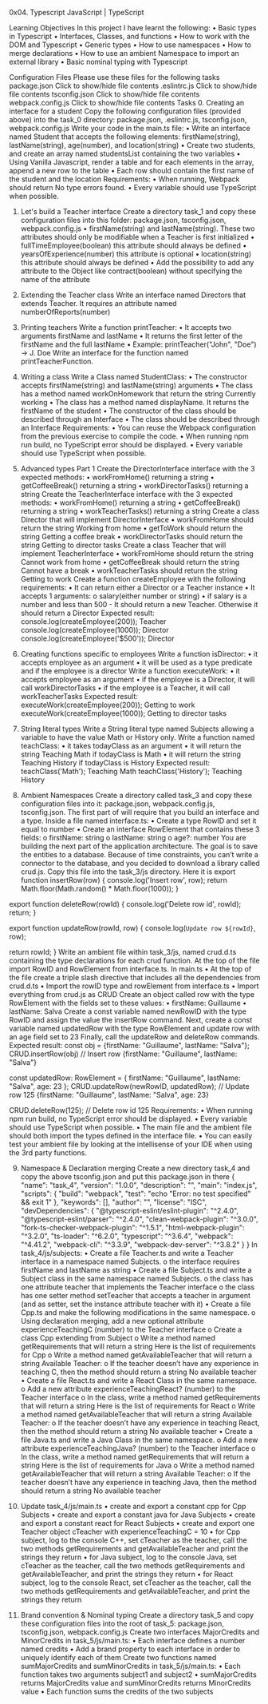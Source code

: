 0x04. Typescript
JavaScript                 | TypeScript


Learning Objectives
In this project I have learnt the following:
•	Basic types in Typescript
•	Interfaces, Classes, and functions
•	How to work with the DOM and Typescript
•	Generic types
•	How to use namespaces
•	How to merge declarations
•	How to use an ambient Namespace to import an external library
•	Basic nominal typing with Typescript

Configuration Files
Please use these files for the following tasks
package.json
Click to show/hide file contents
.eslintrc.js
Click to show/hide file contents
tsconfig.json
Click to show/hide file contents
webpack.config.js
Click to show/hide file contents
Tasks
0. Creating an interface for a student
Copy the following configuration files (provided above) into the task_0 directory: package.json, .eslintrc.js, tsconfig.json, webpack.config.js
Write your code in the main.ts file:
•	Write an interface named Student that accepts the following elements: firstName(string), lastName(string), age(number), and location(string)
•	Create two students, and create an array named studentsList containing the two variables
•	Using Vanilla Javascript, render a table and for each elements in the array, append a new row to the table
•	Each row should contain the first name of the student and the location
Requirements:
•	When running, Webpack should return No type errors found.
•	Every variable should use TypeScript when possible.


1. Let's build a Teacher interface
Create a directory task_1 and copy these configuration files into this folder: package.json, tsconfig.json, webpack.config.js
•	firstName(string) and lastName(string). These two attributes should only be modifiable when a Teacher is first initialized
•	fullTimeEmployee(boolean) this attribute should always be defined
•	yearsOfExperience(number) this attribute is optional
•	location(string) this attribute should always be defined
•	Add the possibility to add any attribute to the Object like contract(boolean) without specifying the name of the attribute


 2. Extending the Teacher class
Write an interface named Directors that extends Teacher. It requires an attribute named numberOfReports(number)




3. Printing teachers
Write a function printTeacher:
•	It accepts two arguments firstName and lastName
•	It returns the first letter of the firstName and the full lastName
•	Example: printTeacher("John", "Doe") -> J. Doe
Write an interface for the function named printTeacherFunction.


4. Writing a class
Write a Class named StudentClass:
•	The constructor accepts firstName(string) and lastName(string) arguments
•	The class has a method named workOnHomework that return the string Currently working
•	The class has a method named displayName. It returns the firstName of the student
•	The constructor of the class should be described through an Interface
•	The class should be described through an Interface
Requirements:
•	You can reuse the Webpack configuration from the previous exercise to compile the code.
•	When running npm run build, no TypeScript error should be displayed.
•	Every variable should use TypeScript when possible.


5. Advanced types Part 1
Create the DirectorInterface interface with the 3 expected methods:
•	workFromHome() returning a string
•	getCoffeeBreak() returning a string
•	workDirectorTasks() returning a string
Create the TeacherInterface interface with the 3 expected methods:
•	workFromHome() returning a string
•	getCoffeeBreak() returning a string
•	workTeacherTasks() returning a string
Create a class Director that will implement DirectorInterface
•	workFromHome should return the string Working from home
•	getToWork should return the string Getting a coffee break
•	workDirectorTasks should return the string Getting to director tasks
Create a class Teacher that will implement TeacherInterface
•	workFromHome should return the string Cannot work from home
•	getCoffeeBreak should return the string Cannot have a break
•	workTeacherTasks should return the string Getting to work
Create a function createEmployee with the following requirements:
•	It can return either a Director or a Teacher instance
•	It accepts 1 arguments:
o	salary(either number or string)
•	if salary is a number and less than 500 - It should return a new Teacher. Otherwise it should return a Director
Expected result:
console.log(createEmployee(200));
Teacher
console.log(createEmployee(1000));
Director
console.log(createEmployee('$500'));
Director




6. Creating functions specific to employees
Write a function isDirector:
•	it accepts employee as an argument
•	it will be used as a type predicate and if the employee is a director
Write a function executeWork:
•	it accepts employee as an argument
•	if the employee is a Director, it will call workDirectorTasks
•	if the employee is a Teacher, it will call workTeacherTasks
Expected result:
executeWork(createEmployee(200));
Getting to work
executeWork(createEmployee(1000));
Getting to director tasks
7. String literal types
Write a String literal type named Subjects allowing a variable to have the value Math or History only. Write a function named teachClass:
•	it takes todayClass as an argument
•	it will return the string Teaching Math if todayClass is Math
•	it will return the string Teaching History if todayClass is History
Expected result:
teachClass('Math');
Teaching Math
teachClass('History');
Teaching History


8. Ambient Namespaces
Create a directory called task_3 and copy these configuration files into it: package.json, webpack.config.js, tsconfig.json.
The first part of will require that you build an interface and a type. Inside a file named interface.ts:
•	Create a type RowID and set it equal to number
•	Create an interface RowElement that contains these 3 fields:
o	firstName: string
o	lastName: string
o	age?: number
You are building the next part of the application architecture. The goal is to save the entities to a database. Because of time constraints, you can’t write a connector to the database, and you decided to download a library called crud.js. Copy this file into the task_3/js directory.
Here it is
export function insertRow(row) {
  console.log('Insert row', row);
  return Math.floor(Math.random() * Math.floor(1000));
}

export function deleteRow(rowId) {
  console.log('Delete row id', rowId);
  return;
}

export function updateRow(rowId, row) {
  console.log(`Update row ${rowId}`, row);

  return rowId;
}
Write an ambient file within task_3/js, named crud.d.ts containing the type declarations for each crud function. At the top of the file import RowID and RowElement from interface.ts.
In main.ts
•	At the top of the file create a triple slash directive that includes all the dependencies from crud.d.ts
•	Import the rowID type and rowElement from interface.ts
•	Import everything from crud.js as CRUD
Create an object called row with the type RowElement with the fields set to these values:
•	firstName: Guillaume
•	lastName: Salva
Create a const variable named newRowID with the type RowID and assign the value the insertRow command.
Next, create a const variable named updatedRow with the type RowElement and update row with an age field set to 23
Finally, call the updateRow and deleteRow commands.
Expected result:
const obj = {firstName: "Guillaume", lastName: "Salva"};
CRUD.insertRow(obj)
// Insert row {firstName: "Guillaume", lastName: "Salva"}

const updatedRow: RowElement = { firstName: "Guillaume", lastName: "Salva", age: 23 };
CRUD.updateRow(newRowID, updatedRow);
// Update row 125 {firstName: "Guillaume", lastName: "Salva", age: 23}

CRUD.deleteRow(125);
// Delete row id 125
Requirements:
•	When running npm run build, no TypeScript error should be displayed.
•	Every variable should use TypeScript when possible.
•	The main file and the ambient file should both import the types defined in the interface file.
•	You can easily test your ambient file by looking at the intellisense of your IDE when using the 3rd party functions.


 9. Namespace & Declaration merging
Create a new directory task_4 and copy the above tsconfig.json and put this package.json in there
{
  "name": "task_4",
  "version": "1.0.0",
  "description": "",
  "main": "index.js",
  "scripts": {
    "build": "webpack",
    "test": "echo \"Error: no test specified\" && exit 1"
  },
  "keywords": [],
  "author": "",
  "license": "ISC",
  "devDependencies": {
    "@typescript-eslint/eslint-plugin": "^2.4.0",
    "@typescript-eslint/parser": "^2.4.0",
    "clean-webpack-plugin": "^3.0.0",
    "fork-ts-checker-webpack-plugin": "^1.5.1",
    "html-webpack-plugin": "^3.2.0",
    "ts-loader": "^6.2.0",
    "typescript": "^3.6.4",
    "webpack": "^4.41.2",
    "webpack-cli": "^3.3.9",
    "webpack-dev-server": "^3.8.2"
  }
}
In task_4/js/subjects:
•	Create a file Teacher.ts and write a Teacher interface in a namespace named Subjects.
o	the interface requires firstName and lastName as string
•	Create a file Subject.ts and write a Subject class in the same namespace named Subjects.
o	the class has one attribute teacher that implements the Teacher interface
o	the class has one setter method setTeacher that accepts a teacher in argument (and as setter, set the instance attribute teacher with it)
•	Create a file Cpp.ts and make the following modifications in the same namespace.
o	Using declaration merging, add a new optional attribute experienceTeachingC (number) to the Teacher interface
o	Create a class Cpp extending from Subject
o	Write a method named getRequirements that will return a string Here is the list of requirements for Cpp
o	Write a method named getAvailableTeacher that will return a string Available Teacher: <first name of teacher>
o	If the teacher doesn’t have any experience in teaching C, then the method should return a string No available teacher
•	Create a file React.ts and write a React Class in the same namespace.
o	Add a new attribute experienceTeachingReact? (number) to the Teacher interface
o	In the class, write a method named getRequirements that will return a string Here is the list of requirements for React
o	Write a method named getAvailableTeacher that will return a string Available Teacher: <first name of teacher>
o	If the teacher doesn’t have any experience in teaching React, then the method should return a string No available teacher
•	Create a file Java.ts and write a Java Class in the same namespace.
o	Add a new attribute experienceTeachingJava? (number) to the Teacher interface
o	In the class, write a method named getRequirements that will return a string Here is the list of requirements for Java
o	Write a method named getAvailableTeacher that will return a string Available Teacher: <first name of teacher>
o	If the teacher doesn’t have any experience in teaching Java, then the method should return a string No available teacher


10. Update task_4/js/main.ts
•	create and export a constant cpp for Cpp Subjects
•	create and export a constant java for Java Subjects
•	create and export a constant react for React Subjects
•	create and export one Teacher object cTeacher with experienceTeachingC = 10
•	for Cpp subject, log to the console C++, set cTeacher as the teacher, call the two methods getRequirements and getAvailableTeacher and print the strings they return
•	for Java subject, log to the console Java, set cTeacher as the teacher, call the two methods getRequirements and getAvailableTeacher, and print the strings they return
•	for React subject, log to the console React, set cTeacher as the teacher, call the two methods getRequirements and getAvailableTeacher, and print the strings they return


11. Brand convention & Nominal typing
Create a directory task_5 and copy these configuration files into the root of task_5: package.json, tsconfig.json, webpack.config.js
Create two interfaces MajorCredits and MinorCredits in task_5/js/main.ts:
•	Each interface defines a number named credits
•	Add a brand property to each interface in order to uniquely identify each of them
Create two functions named sumMajorCredits and sumMinorCredits in task_5/js/main.ts:
•	Each function takes two arguments subject1 and subject2
•	sumMajorCredits returns MajorCredits value and sumMinorCredits returns MinorCredits value
•	Each function sums the credits of the two subjects

